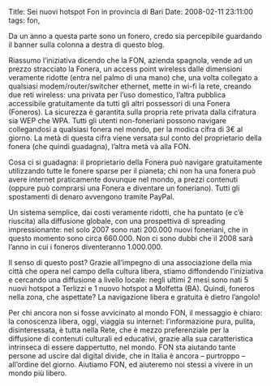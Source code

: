 Title: Sei nuovi hotspot Fon in provincia di Bari
Date:  2008-02-11 23:11:00
tags: fon,

Da un anno a questa parte sono un fonero, credo sia percepibile guardando il banner sulla colonna a destra di questo blog.

Riassumo l’iniziativa dicendo che la FON, azienda spagnola, vende ad un prezzo stracciato la Fonera, un access point wireless dalle dimensioni veramente ridotte (entra nel palmo di una mano) che, una volta collegato a qualsiasi modem/router/switcher ethernet, mette in wi-fi la rete, creando due reti wireless: una privata per l’uso domestico, l’altra pubblica accessibile gratuitamente da tutti gli altri possessori di una Fonera (Foneros). La sicurezza è garantita sulla propria rete privata dalla cifratura sia WEP che WPA.
Tutti gli utenti non-foneriani possono navigare collegandosi a qualsiasi fonera nel mondo, per la modica cifra di 3€ al giorno. La metà di questa cifra viene versata sul conto del proprietario della fonera (che quindi guadagna), l’altra metà và alla FON.

Cosa ci si guadagna: il proprietario della Fonera può navigare gratuitamente utilizzando tutte le fonere sparse per il pianeta; chi non ha una fonera può avere internet praticamente dovunque nel mondo, a prezzi contenuti (oppure può comprarsi una Fonera e diventare un foneriano). Tutti gli spostamenti di denaro avvengono tramite PayPal.

Un sistema semplice, dai costi veramente ridotti, che ha puntato (e c’è riuscita) alla diffusione globale, con una prospettiva di spreading impressionante: nel solo 2007 sono nati 200.000 nuovi foneriani, che in questo momento sono circa 660.000. Non ci sono dubbi che il 2008 sarà l’anno in cui i foneros diventeranno 1.000.000.

Il senso di questo post? Grazie all’impegno di una associazione della mia città che opera nel campo della cultura libera, stiamo diffondendo l’iniziativa e cercando una diffusione a livello locale: negli ultimi 2 mesi sono nati 5 nuovi hotspot a Terlizzi e 1 nuovo hotspot a Molfetta (BA). Quindi, foneros nella zona, che aspettate? La navigazione libera e gratuita è dietro l’angolo!

Per chi ancora non si fosse avvicinato al mondo FON, il messaggio è chiaro: la conoscenza libera, oggi, viaggia su internet: l’informazione pura, pulita, disinteressata, è tutta nella Rete, che è mezzo preferenziale per la diffusione di contenuti culturali ed educativi, grazie alla sua caratteristica intrinseca di essere dappertutto, nel mondo.
FON sta aiutando tante persone ad uscire dal digital divide, che in Italia è ancora – purtroppo – all’ordine del giorno. Aiutiamo FON, ed aiuteremo noi stessi a vivere in un mondo più libero.
